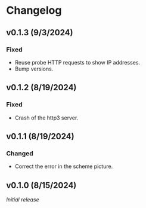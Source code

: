 # Changelog

## v0.1.3 (9/3/2024)

### Fixed

- Reuse probe HTTP requests to show IP addresses.
- Bump versions.

## v0.1.2 (8/19/2024)

### Fixed

- Crash of the http3 server.

## v0.1.1 (8/19/2024)

### Changed

- Correct the error in the scheme picture.

## v0.1.0 (8/15/2024)
*Initial release*
